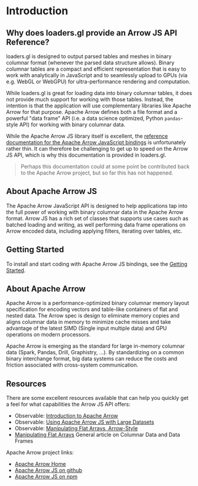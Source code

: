 # Introduction

## Why does loaders.gl provide an Arrow JS API Reference?

loaders.gl is designed to output parsed tables and meshes in binary columnar format (whenever the parsed data structure allows). Binary columnar tables are a compact and efficient representation that is easy to work with analytically in JavaScript and to seamlessly upload to GPUs (via e.g. WebGL or WebGPU) for ultra-performance rendering and computation.

While loaders.gl is great for loading data into binary columnar tables, it does not provide much support for working with those tables. Instead, the intention is that the application will use complementary libraries like Apache Arrow for that purpose. Apache Arrow defines both a file format and a powerful "data frame" API (i.e. a data science optimized, Python `pandas`-style API) for working with binary columnar data.

While the Apache Arrow JS library itself is excellent, the [reference documentation for the Apache Arrow JavaScript bindings](https://arrow.apache.org/docs/js/) is unfortunately rather thin. It can therefore be challenging to get up to speed on the Arrow JS API, which is why this documentation is provided in loaders.gl.

> Perhaps this documentation could at some point be contributed back to the Apache Arrow project, but so far this has not happened.

## About Apache Arrow JS

The Apache Arrow JavaScript API is designed to help applications tap into the full power of working with binary columnar data in the Apache Arrow format. Arrow JS has a rich set of classes that supports use cases such as batched loading and writing, as well performing data frame operations on Arrow encoded data, including applying filters, iterating over tables, etc.

## Getting Started

To install and start coding with Apache Arrow JS bindings, see the [Getting Started](docs/get-started).


## About Apache Arrow

Apache Arrow is a performance-optimized binary columnar memory layout specification for encoding vectors and table-like containers of flat and nested data. The Arrow spec is design to eliminate memory copies and aligns columnar data in memory to minimize cache misses and take advantage of the latest SIMD (Single input multiple data) and GPU operations on modern processors.

Apache Arrow is emerging as the standard for large in-memory columnar data (Spark, Pandas, Drill, Graphistry, ...). By standardizing on a common binary interchange format, big data systems can reduce the costs and friction associated with cross-system communication.


## Resources

There are some excellent resources available that can help you quickly get a feel for what capabilities the Arrow JS API offers:

* Observable: [Introduction to Apache Arrow](https://observablehq.com/@theneuralbit/introduction-to-apache-arrow)
* Observable: [Using Apache Arrow JS with Large Datasets](https://observablehq.com/@randomfractals/apache-arrow)
* Observable: [Manipulating Flat Arrays, Arrow-Style](https://observablehq.com/@lmeyerov/manipulating-flat-arrays-arrow-style)
* [Manipulating Flat Arrays](https://observablehq.com/@mbostock/manipulating-flat-arrays) General article on Columnar Data and Data Frames

Apache Arrow project links:

* [Apache Arrow Home](https://arrow.apache.org/)
* [Apache Arrow JS on github](https://github.com/apache/arrow/tree/master/js)
* [Apache Arrow JS on npm](https://www.npmjs.com/package/apache-arrow)
